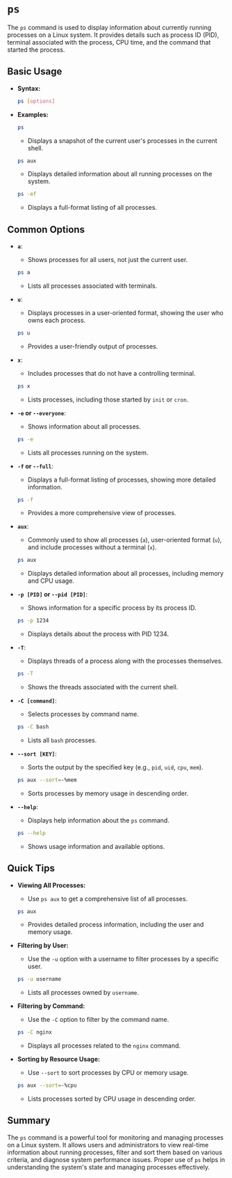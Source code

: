 # `ps` 

The `ps` command is used to display information about currently running processes on a Linux system. It provides details such as process ID (PID), terminal associated with the process, CPU time, and the command that started the process.

## Basic Usage

- **Syntax:**

  ```sh
  ps [options]
  ```

- **Examples:**

  ```sh
  ps
  ```

  - Displays a snapshot of the current user's processes in the current shell.

  ```sh
  ps aux
  ```

  - Displays detailed information about all running processes on the system.

  ```sh
  ps -ef
  ```

  - Displays a full-format listing of all processes.

## Common Options

- **`a`**:  
  - Shows processes for all users, not just the current user.

  ```sh
  ps a
  ```

  - Lists all processes associated with terminals.

- **`u`**:  
  - Displays processes in a user-oriented format, showing the user who owns each process.

  ```sh
  ps u
  ```

  - Provides a user-friendly output of processes.

- **`x`**:  
  - Includes processes that do not have a controlling terminal.

  ```sh
  ps x
  ```

  - Lists processes, including those started by `init` or `cron`.

- **`-e` or `--everyone`**:  
  - Shows information about all processes.

  ```sh
  ps -e
  ```

  - Lists all processes running on the system.

- **`-f` or `--full`**:  
  - Displays a full-format listing of processes, showing more detailed information.

  ```sh
  ps -f
  ```

  - Provides a more comprehensive view of processes.

- **`aux`**:  
  - Commonly used to show all processes (`a`), user-oriented format (`u`), and include processes without a terminal (`x`).

  ```sh
  ps aux
  ```

  - Displays detailed information about all processes, including memory and CPU usage.

- **`-p [PID]` or `--pid [PID]`**:  
  - Shows information for a specific process by its process ID.

  ```sh
  ps -p 1234
  ```

  - Displays details about the process with PID 1234.

- **`-T`**:  
  - Displays threads of a process along with the processes themselves.

  ```sh
  ps -T
  ```

  - Shows the threads associated with the current shell.

- **`-C [command]`**:  
  - Selects processes by command name.

  ```sh
  ps -C bash
  ```

  - Lists all `bash` processes.

- **`--sort [KEY]`**:  
  - Sorts the output by the specified key (e.g., `pid`, `uid`, `cpu`, `mem`).

  ```sh
  ps aux --sort=-%mem
  ```

  - Sorts processes by memory usage in descending order.

- **`--help`**:  
  - Displays help information about the `ps` command.

  ```sh
  ps --help
  ```

  - Shows usage information and available options.

## Quick Tips

- **Viewing All Processes:**
  - Use `ps aux` to get a comprehensive list of all processes.

  ```sh
  ps aux
  ```

  - Provides detailed process information, including the user and memory usage.

- **Filtering by User:**
  - Use the `-u` option with a username to filter processes by a specific user.

  ```sh
  ps -u username
  ```

  - Lists all processes owned by `username`.

- **Filtering by Command:**
  - Use the `-C` option to filter by the command name.

  ```sh
  ps -C nginx
  ```

  - Displays all processes related to the `nginx` command.

- **Sorting by Resource Usage:**
  - Use `--sort` to sort processes by CPU or memory usage.

  ```sh
  ps aux --sort=-%cpu
  ```

  - Lists processes sorted by CPU usage in descending order.

## Summary

The `ps` command is a powerful tool for monitoring and managing processes on a Linux system. It allows users and administrators to view real-time information about running processes, filter and sort them based on various criteria, and diagnose system performance issues. Proper use of `ps` helps in understanding the system's state and managing processes effectively.